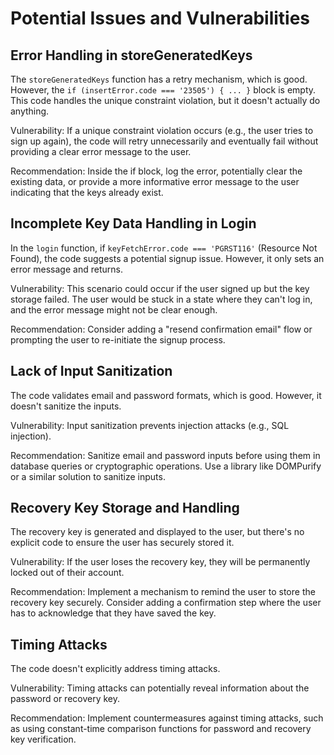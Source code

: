 # Potential Issues and Vulnerabilities

## Error Handling in storeGeneratedKeys

The `storeGeneratedKeys` function has a retry mechanism, which is good. However, the `if (insertError.code === '23505') { ... }` block is empty. This code handles the unique constraint violation, but it doesn't actually do anything.

Vulnerability: If a unique constraint violation occurs (e.g., the user tries to sign up again), the code will retry unnecessarily and eventually fail without providing a clear error message to the user.

Recommendation: Inside the if block, log the error, potentially clear the existing data, or provide a more informative error message to the user indicating that the keys already exist.

## Incomplete Key Data Handling in Login

In the `login` function, if `keyFetchError.code === 'PGRST116'` (Resource Not Found), the code suggests a potential signup issue. However, it only sets an error message and returns.

Vulnerability: This scenario could occur if the user signed up but the key storage failed. The user would be stuck in a state where they can't log in, and the error message might not be clear enough.

Recommendation: Consider adding a "resend confirmation email" flow or prompting the user to re-initiate the signup process.

## Lack of Input Sanitization

The code validates email and password formats, which is good. However, it doesn't sanitize the inputs.

Vulnerability: Input sanitization prevents injection attacks (e.g., SQL injection).

Recommendation: Sanitize email and password inputs before using them in database queries or cryptographic operations. Use a library like DOMPurify or a similar solution to sanitize inputs.

## Recovery Key Storage and Handling

The recovery key is generated and displayed to the user, but there's no explicit code to ensure the user has securely stored it.

Vulnerability: If the user loses the recovery key, they will be permanently locked out of their account.

Recommendation: Implement a mechanism to remind the user to store the recovery key securely. Consider adding a confirmation step where the user has to acknowledge that they have saved the key.


## Timing Attacks

The code doesn't explicitly address timing attacks.

Vulnerability: Timing attacks can potentially reveal information about the password or recovery key.

Recommendation: Implement countermeasures against timing attacks, such as using constant-time comparison functions for password and recovery key verification.
